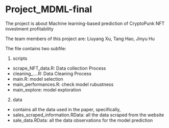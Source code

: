 # Project_MDML-final
The project is about Machine learning-based prediction of CryptoPunk NFT investment profitability

The team members of this project are:
Liuyang Xu, Tang Hao, Jinyu Hu

The file contains two subfile:

1. scripts
  - scrape_NFT_data.R: Data collection Process
  - cleaning_....R: Data Cleaning Process
  - main.R: model selection
  - main_performances.R: check model rubustness
  - main_explore: model exploration
  
2. data
  - contains all the data used in the paper,
  specifically,
  - sales_scraped_information.RData: all the data scraped from the website
  - sale_data.RData: all the data observations for the model prediction
